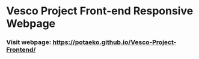 # Vesco Project Front-end Responsive Webpage

### Visit webpage: https://potaeko.github.io/Vesco-Project-Frontend/
